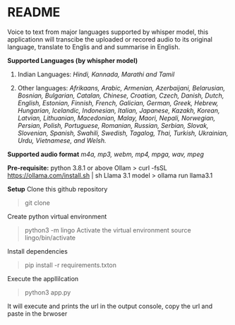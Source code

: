 # README
Voice to text from major languages supported by whisper model, this applicationn will transcibe the uploaded or recored audio to its original language, translate to Englis and and summarise in English.

**Supported Languages (by whispher model)**
1. Indian Languages:
    _Hindi, Kannada, Marathi and Tamil_

2. Other languages:
    _Afrikaans, Arabic, Armenian, Azerbaijani, Belarusian, Bosnian, Bulgarian, Catalan, Chinese, Croatian, Czech, Danish, Dutch, English, Estonian, Finnish, French, Galician, German, Greek, Hebrew, Hungarian, Icelandic, Indonesian, Italian, Japanese, Kazakh, Korean, Latvian, Lithuanian, Macedonian, Malay, Maori, Nepali, Norwegian, Persian, Polish, Portuguese, Romanian, Russian, Serbian, Slovak, Slovenian, Spanish, Swahili, Swedish, Tagalog, Thai, Turkish, Ukrainian, Urdu, Vietnamese, and Welsh._



**Supported audio format**
_m4a, mp3, webm, mp4, mpga, wav, mpeg_

**Pre-requisite:**
python 3.8.1 or above
Ollam
    > curl -fsSL https://ollama.com/install.sh | sh
Llama 3.1 model
    > ollama run llama3.1

**Setup**
Clone this github repository
> git clone

Create python virtual environment
> python3 -m lingo
Activate the virtual environment
> source lingo/bin/activate

Install dependencies
> pip install -r requirements.txton

Execute the appllilcation
> python3 app.py

It will execute and prints the url in the output console, copy the url and paste in the brwoser
    
